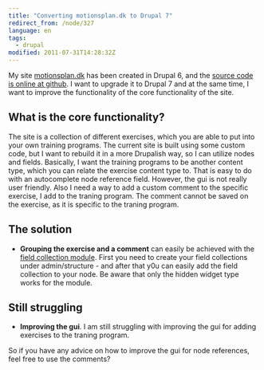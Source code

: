 ```yaml
---
title: "Converting motionsplan.dk to Drupal 7"
redirect_from: /node/327
language: en
tags:
  - drupal
modified: 2011-07-31T14:28:32Z
---
```


My site [motionsplan.dk](http://motionsplan.dk) has been created in Drupal 6, and the [source code is online at github](http://github.com/motionsplan). I want to upgrade it to Drupal 7 and at the same time, I want to improve the functionality of the core functionality of the site.

What is the core functionality?
-------------------------------

The site is a collection of different exercises, which you are able to put into your own training programs. The current site is built using some custom code, but I want to rebuild it in a more Drupalish way, so I can utilize nodes and fields. Basically, I want the training programs to be another content type, which you can relate the exercise content type to. That is easy to do with an autocomplete node reference field. However, the gui is not really user friendly. Also I need a way to add a custom comment to the specific exercise, I add to the traning program. The comment cannot be saved on the exercise, as it is specific to the traning program.

The solution
------------

- **Grouping the exercise and a comment** can easily be achieved with the [field collection module](http://drupal.org/project/field_collection). First you need to create your field collections under admin/structure - and after that y0u can easily add the field collection to your node. Be aware that only the hidden widget type works for the module.

Still struggling
----------------

- **Improving the gui**. I am still struggling with improving the gui for adding exercises to the traning program.

So if you have any advice on how to improve the gui for node references, feel free to use the comments?
